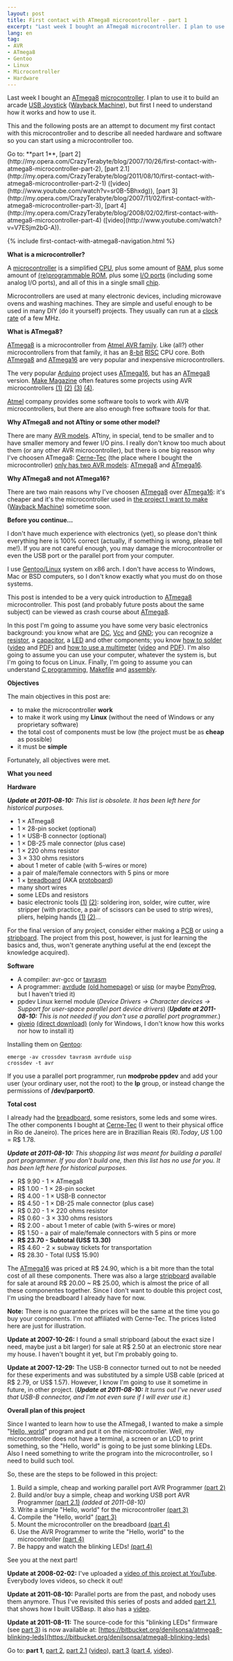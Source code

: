 ```yaml
---
layout: post
title: First contact with ATmega8 microcontroller - part 1
excerpt: "Last week I bought an ATmega8 microcontroller. I plan to use it to build an arcade USB Joystick, but first I need to understand how it works and how to use it. This and the following posts are an attempt to document my first contact with this microcontroller and to describe all needed hardware and software so you can start using a microcontroller too."
lang: en
tag:
- AVR
- ATmega8
- Gentoo
- Linux
- Microcontroller
- Hardware
---
```


Last week I bought an [ATmega8][] [microcontroller][]. I plan to use it to build an arcade [USB Joystick](http://www.flightsim.com/cgi/kds?$=main/howto/mind.htm) ([Wayback Machine](http://web.archive.org/web/20071026031301/http://www.flightsim.com/cgi/kds?$=main/howto/mind.htm)), but first I need to understand how it works and how to use it.

This and the following posts are an attempt to document my first contact with this microcontroller and to describe all needed hardware and software so you can start using a microcontroller too.


<!-- more -->Go to: **part 1**, [part 2](http://my.opera.com/CrazyTerabyte/blog/2007/10/26/first-contact-with-atmega8-microcontroller-part-2), [part 2.1](http://my.opera.com/CrazyTerabyte/blog/2011/08/10/first-contact-with-atmega8-microcontroller-part-2-1) ([video](http://www.youtube.com/watch?v=sr0B-5Bhxdg)), [part 3](http://my.opera.com/CrazyTerabyte/blog/2007/11/02/first-contact-with-atmega8-microcontroller-part-3), [part 4](http://my.opera.com/CrazyTerabyte/blog/2008/02/02/first-contact-with-atmega8-microcontroller-part-4) ([video](http://www.youtube.com/watch?v=V7ESjm2bG-A)).

{% include first-contact-with-atmega8-navigation.html %}

**What is a microcontroller?**

A [microcontroller][] is a simplified [CPU][], plus some amount of [RAM][], plus some amount of [(re)programmable ROM](http://en.wikipedia.org/wiki/Read-only_memory), plus some [I/O ports](http://en.wikipedia.org/wiki/Input/output) (including some analog I/O ports), and all of this in a single small [chip](http://en.wikipedia.org/wiki/Integrated_circuit).

Microcontrollers are used at many electronic devices, including microwave ovens and washing machines. They are simple and useful enough to be used in many DIY (do it yourself) projects. They usually can run at a [clock rate](http://en.wikipedia.org/wiki/Clock_signal) of a few MHz.

**What is ATmega8?**

[ATmega8][] is a microcontroller from [Atmel AVR family](http://en.wikipedia.org/wiki/Atmel_AVR). Like (all?) other microcontrollers from that family, it has an [8-bit](http://en.wikipedia.org/wiki/8-bit) [RISC](http://en.wikipedia.org/wiki/Reduced_instruction_set_computer) CPU core. Both [ATmega8][] and [ATmega16][] are very popular and inexpensive microcontrollers.

The very popular [Arduino](http://www.arduino.cc/) project uses [ATmega16][], but has an [ATmega8][] version. [Make Magazine](http://www.makezine.com/) often features some projects using AVR microcontrollers [(1)](http://forums.makezine.com/comments.php?DiscussionID=2397) [(2)](http://www.instructables.com/id/SpokePOV%3a-LED-Bike-Wheel-Images/) [(3)](http://makezine.com/10/brainwave/) [(4)](http://www.makezine.com/blog/archive/2007/09/its_the_end_of_the_weeken.html).

[Atmel](http://www.atmel.com/) company provides some software tools to work with AVR microcontrollers, but there are also enough free software tools for that.

**Why ATmega8 and not ATtiny or some other model?**

There are many [AVR models](http://www.avrfreaks.net/index.php?module=FreaksDevices). ATtiny, in special, tend to be smaller and to have smaller memory and fewer I/O pins. I really don't know too much about them (or any other AVR microcontroller), but there is one big reason why I've choosen ATmega8: [Cerne-Tec](http://www.cerne-tec.com.br/) (the place where I bought the microcontroller)
[only has two AVR models](http://www.cerne-tec.com.br/avr.htm): [ATmega8][] and [ATmega16][].

**Why ATmega8 and not ATmega16?**

There are two main reasons why I've choosen [ATmega8][] over [ATmega16][]: it's cheaper and it's the microcontroller used in [the project I want to make](http://www.flightsim.com/cgi/kds?$=main/howto/mind.htm) ([Wayback Machine](http://web.archive.org/web/20071026031301/http://www.flightsim.com/cgi/kds?$=main/howto/mind.htm)) sometime soon.

**Before you continue...**

I don't have much experience with electronics (yet), so please don't think everything here is 100% correct (actually, if something is wrong, please tell me!). If you are not careful enough, you may damage the microcontroller or even the USB port or the parallel port from your computer.

I use [Gentoo/Linux](http://www.gentoo.org/) system on x86 arch. I don't have access to Windows, Mac or BSD computers, so I don't know exactly what you must do on those systems.

This post is intended to be a very quick introduction to [ATmega8][] microcontroller. This post (and probably future posts about the same subject) can be viewed as crash course about [ATmega8][].

In this post I'm going to assume you have some very basic electronics background: you know what are [DC](http://en.wikipedia.org/wiki/Direct_current), [Vcc](http://en.wikipedia.org/wiki/IC_power_supply_pin) and [GND](http://en.wikipedia.org/wiki/Ground_(electricity)); you can recognize a [resistor](http://en.wikipedia.org/wiki/Resistor), a [capacitor](http://en.wikipedia.org/wiki/Capacitor), a [LED](http://en.wikipedia.org/wiki/Light-emitting_diode) and other components; you know [how to solder](http://www.ladyada.net/learn/soldertut/index.html) ([video](http://www.makezine.com/blog/archive/2007/01/soldering_tutor_1.html) and [PDF](http://www.makezine.com/blog/archive/2007/01/soldering_tutor.html)) and [how to use a multimeter](http://www.ladyada.net/learn/metertut/index.html) ([video](http://www.makezine.com/blog/archive/2007/01/multimeter_tuto.html) and [PDF](http://www.makezine.com/blog/archive/2007/01/multimeter_tuto_1.html)). I'm also going to assume you can use your computer, whatever the system is, but I'm going to focus on Linux. Finally, I'm going to assume you can understand [C programming](http://en.wikipedia.org/wiki/C_(programming_language)), [Makefile](http://en.wikipedia.org/wiki/Make_(software)) and [assembly](http://en.wikipedia.org/wiki/Assembly_language).

**Objectives**

The main objectives in this post are:

  * to make the microcontroller **work**
  * to make it work using my **Linux** (without the need of Windows or any proprietary software)
  * the total cost of components must be low (the project must be as **cheap** as possible)
  * it must be **simple**

Fortunately, all objectives were met.

**What you need**

**Hardware**

_**Update at 2011-08-10:** This list is obsolete. It has been left here for historical purposes._

  * 1 × ATmega8
  * 1 × 28-pin socket (optional)
  * 1 × USB-B connector (optional)
  * 1 × DB-25 male connector (plus case)
  * 1 × 220 ohms resistor
  * 3 × 330 ohms resistors
  * about 1 meter of cable (with 5-wires or more)
  * a pair of male/female connectors with 5 pins or more
  * 1 × [breadboard](http://en.wikipedia.org/wiki/Breadboard) (AKA [protoboard](http://en.wikipedia.org/wiki/Protoboard))
  * many short wires
  * some LEDs and resistors
  * basic electronic tools [(1)](http://www.ladyada.net/make/minipov3/make.html) [(2)](http://www.ladyada.net/library/equipt/kits.html): soldering iron, solder, wire cutter, wire stripper (with practice, a pair of scissors can be used to strip wires), pliers, helping hands [(1)](http://www.instructables.com/id/Build-a-Pair-of-Helping-Hands/) [(2)](http://www.instructables.com/id/make-your-_helping-hands_-100x-more-useful-for-sol/)...

For the final version of any project, consider either making a [PCB](http://en.wikipedia.org/wiki/Printed_circuit_board) or using a [stripboard](http://en.wikipedia.org/wiki/Stripboard). The project from this post, however, is just for learning the basics and, thus, won't generate anything useful at the end (except the knowledge acquired).

**Software**

  * A compiler: avr-gcc or [tavrasm](http://www.tavrasm.org/)
  * A programmer: [avrdude](http://www.nongnu.org/avrdude/) [(old homepage)](http://www.bsdhome.com/avrdude/) or [uisp](http://www.nongnu.org/uisp/) (or maybe [PonyProg](http://www.lancos.com/prog.html), but I haven't tried it)
  * ppdev Linux kernel module (_Device Drivers -> Character devices -> Support for user-space parallel port device drivers_) (_**Update at 2011-08-10:** This is not needed if you don't use a parallel port programmer._)
  * [giveio](http://web.mit.edu/6.115/www/pic.shtml) [(direct download)](http://web.mit.edu/6.115/www/miscfiles/giveio.zip) (only for Windows, I don't know how this works nor how to install it)

Installing them on [Gentoo](http://www.gentoo.org/):

    emerge -av crossdev tavrasm avrdude uisp
    crossdev -t avr

If you use a parallel port programmer, run **modprobe ppdev** and add your user (your ordinary user, not the root) to the **lp** group, or instead change the permissions of **/dev/parport0**.

**Total cost**

I already had the [breadboard](http://en.wikipedia.org/wiki/Breadboard), some resistors, some leds and some wires. The other components I bought at [Cerne-Tec](http://www.cerne-tec.com.br/) (I went to their physical office in Rio de Janeiro). The prices here are in Brazillian Reais (R$). Today, US$ 1.00 = R$ 1.78.

_**Update at 2011-08-10:** This shopping list was meant for building a parallel port programmer. If you don't build one, then this list has no use for you. It has been left here for historical purposes._

  * R$ 9.90 - 1 × ATmega8
  * R$ 1.00 - 1 × 28-pin socket
  * R$ 4.00 - 1 × USB-B connector
  * R$ 4.50 - 1 × DB-25 male connector (plus case)
  * R$ 0.20 - 1 × 220 ohms resistor
  * R$ 0.60 - 3 × 330 ohms resistors
  * R$ 2.00 - about 1 meter of cable (with 5-wires or more)
  * R$ 1.50 - a pair of male/female connectors with 5 pins or more
  * **R$ 23.70 - Subtotal (US$ 13.30)**
  * R$ 4.60 - 2 × subway tickets for transportation
  * R$ 28.30 - Total (US$ 15.90)

The [ATmega16][] was priced at R$ 24.90, which is a bit more than the total cost of all these components. There was also a large [stripboard](http://en.wikipedia.org/wiki/Stripboard) available for sale at around R$ 20.00 ~ R$ 25.00, which is almost the price of all these componentes together. Since I don't want to double this project cost, I'm using the breadboard I already have for now.

**Note:** There is no guarantee the prices will be the same at the time you go buy your components. I'm not affiliated with Cerne-Tec. The prices listed here are just for illustration.

**Update at 2007-10-26:** I found a small stripboard (about the exact size I need, maybe just a bit larger) for sale at R$ 2.50 at an electronic store near my house. I haven't bought it yet, but I'm probably going to.

**Update at 2007-12-29:** The USB-B connector turned out to not be needed for these experiments and was substituted by a simple USB cable (priced at R$ 2.79, or US$ 1.57). However, I know I'm going to use it sometime in future, in other project. (_**Update at 2011-08-10:** It turns out I've never used that USB-B connector, and I'm not even sure if I will ever use it._)

**Overall plan of this project**

Since I wanted to learn how to use the ATmega8, I wanted to make a simple "[Hello, world](http://en.wikipedia.org/wiki/Hello_world_program)" program and put it on the microcontroller. Well, my microcontroller does not have a terminal, a screen or an LCD to print something, so the "Hello, world" is going to be just some blinking LEDs. Also I need something to write the program into the microcontroller, so I need to build such tool.

So, these are the steps to be followed in this project:

  1. Build a simple, cheap and working parallel port AVR Programmer [(part 2)](http://my.opera.com/CrazyTerabyte/blog/2007/10/26/first-contact-with-atmega8-microcontroller-part-2)
  2. Build and/or buy a simple, cheap and working USB port AVR Programmer [(part 2.1)](http://my.opera.com/CrazyTerabyte/blog/2011/08/10/first-contact-with-atmega8-microcontroller-part-2-1) _(added at 2011-08-10)_
  3. Write a simple "Hello, world" for the microcontroller [(part 3)](http://my.opera.com/CrazyTerabyte/blog/2007/11/02/first-contact-with-atmega8-microcontroller-part-3)
  4. Compile the "Hello, world" [(part 3)](http://my.opera.com/CrazyTerabyte/blog/2007/11/02/first-contact-with-atmega8-microcontroller-part-3)
  5. Mount the microcontroller on the breadboard [(part 4)](http://my.opera.com/CrazyTerabyte/blog/2008/02/02/first-contact-with-atmega8-microcontroller-part-4)
  6. Use the AVR Programmer to write the "Hello, world" to the microcontroller [(part 4)](http://my.opera.com/CrazyTerabyte/blog/2008/02/02/first-contact-with-atmega8-microcontroller-part-4)
  7. Be happy and watch the blinking LEDs! [(part 4)](http://my.opera.com/CrazyTerabyte/blog/2008/02/02/first-contact-with-atmega8-microcontroller-part-4)

See you at the next part!

**Update at 2008-02-02:** I've uploaded a [video of this project at YouTube](http://www.youtube.com/watch?v=V7ESjm2bG-A). Everybody loves videos, so check it out!

**Update at 2011-08-10:** Parallel ports are from the past, and nobody uses them anymore. Thus I've revisited this series of posts and added [part 2.1](http://my.opera.com/CrazyTerabyte/blog/2011/08/10/first-contact-with-atmega8-microcontroller-part-2-1), that shows how I built USBasp. It also has a [video](http://www.youtube.com/watch?v=sr0B-5Bhxdg).

**Update at 2011-08-11:** The source-code for this "blinking LEDs" firmware (see [part 3](http://my.opera.com/CrazyTerabyte/blog/2007/11/02/first-contact-with-atmega8-microcontroller-part-3)) is now available at: [https://bitbucket.org/denilsonsa/atmega8-blinking-leds](https://bitbucket.org/denilsonsa/atmega8-blinking-leds)

Go to: **part 1**, [part 2](http://my.opera.com/CrazyTerabyte/blog/2007/10/26/first-contact-with-atmega8-microcontroller-part-2), [part 2.1](http://my.opera.com/CrazyTerabyte/blog/2011/08/10/first-contact-with-atmega8-microcontroller-part-2-1) ([video](http://www.youtube.com/watch?v=sr0B-5Bhxdg)), [part 3](http://my.opera.com/CrazyTerabyte/blog/2007/11/02/first-contact-with-atmega8-microcontroller-part-3) ([part 4](http://my.opera.com/CrazyTerabyte/blog/2008/02/02/first-contact-with-atmega8-microcontroller-part-4), [video](http://www.youtube.com/watch?v=V7ESjm2bG-A)).

[ATmega8]: http://www.atmel.com/dyn/products/product_card.asp?part_id=2004
[ATmega16]: http://www.atmel.com/dyn/products/product_card.asp?part_id=2010
[microcontroller]: http://en.wikipedia.org/wiki/Microcontroller
[CPU]: http://en.wikipedia.org/wiki/CPU
[RAM]: http://en.wikipedia.org/wiki/RAM
